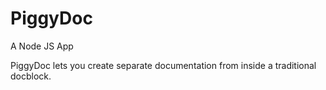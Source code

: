 # PiggyDoc

A Node JS App

PiggyDoc lets you create separate documentation from inside a traditional docblock.
